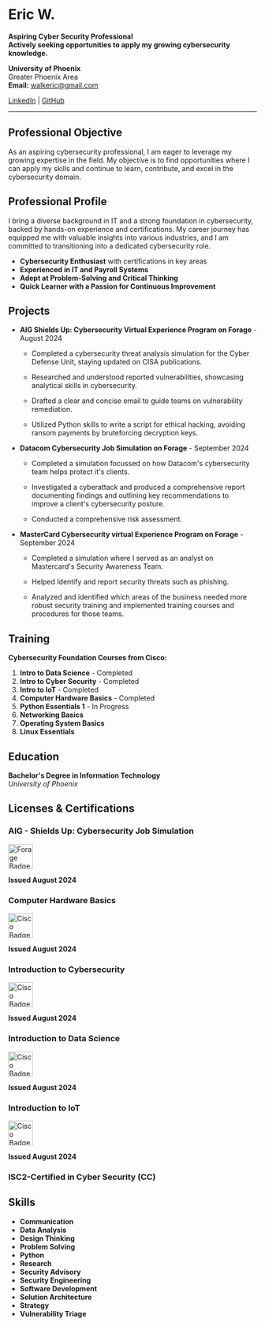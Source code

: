 # Eric W.

**Aspiring Cyber Security Professional**  
**Actively seeking opportunities to apply my growing cybersecurity knowledge.**

**University of Phoenix**  
Greater Phoenix Area  
**Email:** walkeric@gmail.com

[LinkedIn](https://www.linkedin.com/in/eric-walker/) | [GitHub](https://github.com/Walkeric200)

---

## Professional Objective
As an aspiring cybersecurity professional, I am eager to leverage my growing expertise in the field. My objective is to find opportunities where I can apply my skills and continue to learn, contribute, and excel in the cybersecurity domain.

## Professional Profile
I bring a diverse background in IT and a strong foundation in cybersecurity, backed by hands-on experience and certifications. My career journey has equipped me with valuable insights into various industries, and I am committed to transitioning into a dedicated cybersecurity role.

- **Cybersecurity Enthusiast** with certifications in key areas
- **Experienced in IT and Payroll Systems**
- **Adept at Problem-Solving and Critical Thinking**
- **Quick Learner with a Passion for Continuous Improvement**

## Projects

- **AIG Shields Up: Cybersecurity Virtual Experience Program on Forage** -August 2024
  
  - Completed a cybersecurity threat analysis simulation for the Cyber Defense Unit, staying updated on CISA publications.
  
  - Researched and understood reported vulnerabilities, showcasing analytical skills in cybersecurity.
  
  - Drafted a clear and concise email to guide teams on vulnerability remediation.
  
  - Utilized Python skills to write a script for ethical hacking, avoiding ransom payments by bruteforcing decryption keys.

- **Datacom Cybersecurity Job Simulation on Forage** - September 2024

  - Completed a simulation focussed on how Datacom's cybersecurity team helps protect it's clients.
  
  - Investigated a cyberattack and produced a comprehensive report documenting findings and outlining key recommendations to improve a client's cybersecurity posture.
  
  - Conducted a comprehensive risk assessment.

- **MasterCard Cybersecurity virtual Experience Program on Forage** - September 2024

  - Completed a simulation where I served as an analyst on Mastercard's Security Awareness Team.
  
  - Helped Identify and report security threats such as phishing. 
  
  - Analyzed and identified which areas of the business needed more robust security training and implemented training courses and procedures for those teams. 
    
## Training

**Cybersecurity Foundation Courses from Cisco:**

1. **Intro to Data Science** - Completed
2. **Intro to Cyber Security** - Completed
3. **Intro to IoT** - Completed
4. **Computer Hardware Basics** - Completed
5. **Python Essentials 1** - In Progress
6. **Networking Basics**
7. **Operating System Basics**
8. **Linux Essentials**

## Education

**Bachelor's Degree in Information Technology**  
*University of Phoenix*  

## Licenses & Certifications

<div>
  <h3>AIG - Shields Up: Cybersecurity Job Simulation</h3>
  <img src="https://media.licdn.com/dms/image/v2/D560BAQEhb_j1_sDRJQ/company-logo_100_100/company-logo_100_100/0/1720817595519/theforage_logo?e=1732752000&v=beta&t=FBl_SbzanmZwYg0bsnd3bDWHFOe3QJ3OP0-vtcwGWEk" alt="Forage Badge" width="50" height="50">
  <p><strong>Issued August 2024</strong></p>
</div>

<div>
  <h3>Computer Hardware Basics</h3>
  <img src="https://i.ibb.co/nj1bXbm/cisco-thumbnail-image-hardware-basics.jpg" alt="Cisco Badge" width="50" height="50">
  <p><strong>Issued August 2024</strong></p>
</div>

<div>
  <h3>Introduction to Cybersecurity</h3>
  <img src="https://i.ibb.co/sw8YmRb/Intro-to-cybersecurity-image.png" alt="Cisco Badge" width="50" height="50">
  <p><strong>Issued August 2024</strong></p>
</div>

<div>
  <h3>Introduction to Data Science</h3>
  <img src="https://i.ibb.co/qMNrNdb/Intro-to-data-science-image.png" alt="Cisco Badge" width="50" height="50">
  <p><strong>Issued August 2024</strong></p>
</div>

<div>
  <h3>Introduction to IoT</h3>
  <img src="https://i.ibb.co/cyW6Vn6/Intro-to-IOT-image.png" alt="Cisco Badge" width="50" height="50">
  <p><strong>Issued August 2024</strong></p>
</div>

<div>
  <h3>ISC2-Certified in Cyber Security (CC)</h3>
  <!-- <img src="https://i.ibb.co/cyW6Vn6/Intro-to-IOT-image.png" alt="Cisco Badge" width="50" height="50">
  <p><strong>Issued August 2024</strong></p> -->
</div>

## Skills

- **Communication**
- **Data Analysis**
- **Design Thinking**
- **Problem Solving**
- **Python**
- **Research**
- **Security Advisory**
- **Security Engineering**
- **Software Development**
- **Solution Architecture**
- **Strategy**
- **Vulnerability Triage**

